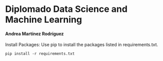 # Diplomado Data Science and Machine Learning
#### Andrea Martínez Rodríguez

Install Packages: Use pip to install the packages listed in requirements.txt.
```
pip install -r requirements.txt
```
